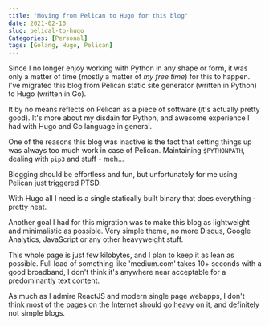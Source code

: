 ```yaml
---
title: "Moving from Pelican to Hugo for this blog"
date: 2021-02-16
slug: pelical-to-hugo
Categories: [Personal]
tags: [Golang, Hugo, Pelican]
---
```


Since I no longer enjoy working with Python in any shape or form, it was only a matter of time (mostly a matter of *my free time*)
for this to happen. I've migrated this blog from Pelican static site generator (written in Python) to Hugo (written in Go).

It by no means reflects on Pelican as a piece of software (it's actually pretty good). 
It's more about my disdain for Python, and awesome experience I had with Hugo and Go language in general.

One of the reasons this blog was inactive is the fact that setting things up was always too much work in case of Pelican.
Maintaining `$PYTHONPATH`, dealing with `pip3` and stuff - meh...

Blogging should be effortless and fun, but unfortunately for me using Pelican just triggered PTSD.

With Hugo all I need is a single statically built binary that does everything - pretty neat.

Another goal I had for this migration was to make this blog as lightweight and minimalistic as possible.
Very simple theme, no more Disqus, Google Analytics, JavaScript or any other heavyweight stuff.

This whole page is just few kilobytes, and I plan to keep it as lean as possible. Full load of something like 'medium.com' takes 10+ seconds with a good broadband, I don't think it's anywhere near acceptable for a predominantly text content.

As much as I admire ReactJS and modern single page webapps, I don't think most of the pages on the Internet should go heavy on it,
and definitely not simple blogs.
